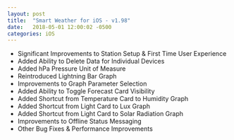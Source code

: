 ```yaml
---
layout: post
title:  "Smart Weather for iOS - v1.98"
date:   2018-05-01 12:00:02 -0500
categories: iOS
---
```


- Significant Improvements to Station Setup & First Time User Experience
- Added Ability to Delete Data for Individual Devices
- Added hPa Pressure Unit of Measure
- Reintroduced Lightning Bar Graph
- Improvements to Graph Parameter Selection
- Added Ability to Toggle Forecast Card Visibility
- Added Shortcut from Temperature Card to Humidity Graph
- Added Shortcut from Light Card to Lux Graph
- Added Shortcut from Light Card to Solar Radiation Graph
- Improvements to Offline Status Messaging
- Other Bug Fixes & Performance Improvements

